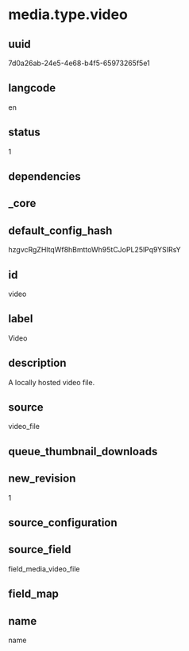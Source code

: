 # media.type.video

## uuid
7d0a26ab-24e5-4e68-b4f5-65973265f5e1

## langcode
en

## status
1

## dependencies


## _core

## default_config_hash
hzgvcRgZHltqWf8hBmttoWh95tCJoPL25lPq9YSIRsY

## id
video

## label
Video

## description
A locally hosted video file.

## source
video_file

## queue_thumbnail_downloads


## new_revision
1

## source_configuration

## source_field
field_media_video_file

## field_map

## name
name

